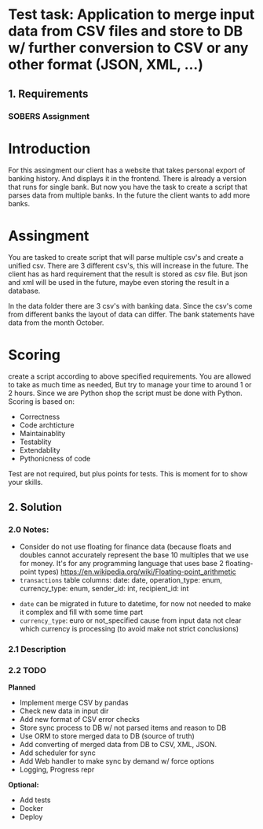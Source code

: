 # Test task: Application to merge input data from CSV files and store to DB w/ further conversion to CSV or any other format (JSON, XML, ...)

## 1. Requirements

### SOBERS Assignment
# Introduction
For this assingment our client has a website that takes personal export of banking history.
And displays it in the frontend.
There is already a version that runs for single bank.
But now you have the task to create a script that parses data from multiple banks.
In the future the client wants to add more banks.

# Assingment
You are tasked to create script that will parse multiple csv's and create a unified csv.
There are 3 different csv's, this will increase in the future.
The client has as hard requirement that the result is stored as csv file.
But json and xml will be used in the future, maybe even storing the result in a database.

In the data folder there are 3 csv's with banking data.
Since the csv's come from different banks the layout of data can differ.
The bank statements have data from the month October.

# Scoring
create a script according to above specified requirements.
You are allowed to take as much time as needed, But try to manage your time to around 1 or 2 hours.
Since we are Python shop the script must be done with Python.
Scoring is based on:
- Correctness
- Code archticture
- Maintainablity
- Testablity
- Extendablity
- Pythonicness of code

Test are not required, but plus points for tests.
This is moment for to show your skills. 


## 2. Solution

### 2.0 Notes:
- Consider do not use floating for finance data (because floats and doubles cannot accurately represent the base 10 multiples that we use for money. It's for any programming language that uses base 2 floating-point types)
  https://en.wikipedia.org/wiki/Floating-point_arithmetic
- `transactions` table columns: date: date, operation_type: enum, currency_type: enum, sender_id: int, recipient_id: int
 * `date` can be migrated in future to datetime, for now not needed to make it complex and fill with some time part
 * `currency_type`: euro or not_specified cause from input data not clear which currency is processing (to avoid make not strict conclusions)

### 2.1 Description



### 2.2 TODO
**Planned**
- Implement merge CSV by pandas
- Check new data in input dir
- Add new format of CSV error checks
- Store sync process to DB w/ not parsed items and reason to DB
- Use ORM to store merged data to DB (source of truth)
- Add converting of merged data from DB to CSV, XML, JSON.
- Add scheduler for sync
- Add Web handler to make sync by demand w/ force options
- Logging, Progress repr

**Optional:**
- Add tests
- Docker
- Deploy